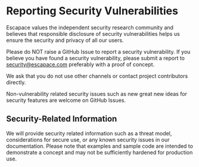 # Reporting Security Vulnerabilities

Escapace values the independent security research community and believes that responsible disclosure of security vulnerabilities helps us ensure the security and privacy of all our users.

Please do NOT raise a GitHub Issue to report a security vulnerability. If you believe you have found a security vulnerability, please submit a report to [security@escapace.com](mailto:security@escapace.com) preferably with a proof of concept.

We ask that you do not use other channels or contact project contributors directly. 

Non-vulnerability related security issues such as new great new ideas for security features are welcome on GitHub Issues. 

## Security-Related Information

We will provide security related information such as a threat model, considerations for secure use, or any known security issues in our documentation. Please note that examples and sample code are intended to demonstrate a concept and may not be sufficiently hardened for production use.
